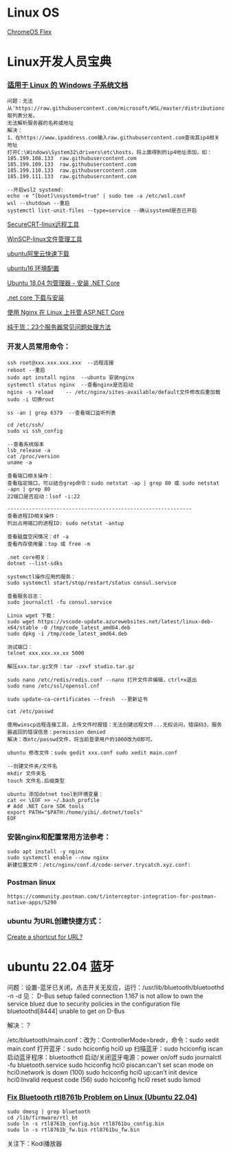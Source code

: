 # Linux OS
[ChromeOS Flex](https://chrome100.dev/board/reven)

# Linux开发人员宝典

### [适用于 Linux 的 Windows 子系统文档](https://learn.microsoft.com/zh-cn/windows/wsl/)
```
问题：无法从'https://raw.githubusercontent.com/microsoft/WSL/master/distributions/DistributionInfo.json'提取列表分发。
无法解析服务器的名称或地址
解决：
1、在https://www.ipaddress.com输入raw.githubusercontent.com查询其ip4相关地址
打开C:\Windows\System32\drivers\etc\hosts，将上面得到的ip4地址添加，如：
185.199.108.133  raw.githubusercontent.com
185.199.109.133  raw.githubusercontent.com
185.199.110.133  raw.githubusercontent.com
185.199.111.133  raw.githubusercontent.com

--开启wsl2 systemd:
echo -e "[boot]\nsystemd=true" | sudo tee -a /etc/wsl.conf
wsl --shutdown --重启
systemctl list-unit-files --type=service --确认systemd是否已开启

```

[SecureCRT-linux远程工具](https://www.vandyke.com/cgi-bin/releases.php?product=securecrt)

[WinSCP-linux文件管理工具](https://winscp.net/eng/download.php)

[ubuntu阿里云快速下载](http://mirrors.aliyun.com/ubuntu-releases/18.04/)

[ubuntu16 环境配置](https://cloud.tencent.com/developer/article/1342775)

[Ubuntu 18.04 包管理器 - 安装 .NET Core](https://docs.microsoft.com/zh-cn/dotnet/core/install/linux-package-manager-ubuntu-1804)

[.net core 下载与安装](https://dotnet.microsoft.com/download)

[使用 Nginx 在 Linux 上托管 ASP.NET Core](https://docs.microsoft.com/zh-cn/aspnet/core/host-and-deploy/linux-nginx?view=aspnetcore-3.1)

[纯干货：23个服务器常见问题处理方法](https://baijiahao.baidu.com/s?id=1665926621488582098&wfr=spider&for=pc)

### 开发人员常用命令：
```
ssh root@xxx.xxx.xxx.xxx  --远程连接
reboot --重启
sudo apt install nginx  --ubuntu 安装nginx
systemctl status nginx  --查看nginx是否启动
nginx -s reload    -- /etc/nginx/sites-available/default文件修改后重加载
sudo -i 切换root

ss -an | grep 6379  --查看端口监听列表

cd /etc/ssh/
sudo vi ssh_config

--查看系统版本
lsb_release -a  
cat /proc/version 
uname -a

查看端口相关操作：
查看指定端口，可以结合grep命令：sudo netstat -ap | grep 80 或 sudo netstat -apn | grep 80
22端口是否启动：lsof -i:22

------------------------------------------------------------
查看进程ID相关操作：
列出占用端口的进程ID: sudo netstat -antup 

查看磁盘空闲情况：df -a
查看内存使用量：top 或 free -m

.net core相关：
dotnet --list-sdks

systemctl操作应用的服务：
sudo systemctl start/stop/restart/status consul.service

查看服务日志：
sudo journalctl -fu consul.service

Linux wget 下载：
sudo wget https://vscode-update.azurewebsites.net/latest/linux-deb-x64/stable -O /tmp/code_latest_amd64.deb
sudo dpkg -i /tmp/code_latest_amd64.deb

测试端口：
telnet xxx.xxx.xx.xx 5000 

解压xxx.tar.gz文件：tar -zxvf studio.tar.gz

sudo nano /etc/redis/redis.conf --nano 打开文件并编辑，ctrl+x退出 
sudo nano /etc/ssl/openssl.cnf

sudo update-ca-certificates --fresh  --更新证书

cat /etc/passwd

使用winscp远程连接工具，上传文件时报错：无法创建远程文件...无权访问，错误码3，服务器返回的错误信息：permission denied
解决：改etc/passwd文件，将当前登录用户的1000改为0即可。

ubuntu 修改文件：sudo gedit xxx.conf sudo xedit main.conf

--创建文件夹/文件名
mkdir 文件夹名
touch 文件名.后缀类型

ubuntu 添加dotnet tool到环境变量：
cat << \EOF >> ~/.bash_profile
# Add .NET Core SDK tools
export PATH="$PATH:/home/yibi/.dotnet/tools"
EOF

```

### 安装nginx和配置常用方法参考：
```
sudo apt install -y nginx
sudo systemctl enable --now nginx
新建位置文件：/etc/nginx/conf.d/code-server.trycatch.xyz.conf:

```

### Postman linux
```
https://community.postman.com/t/interceptor-integration-for-postman-native-apps/5290
```

### ubuntu 为URL创建快捷方式：
[Create a shortcut for URL?](https://askubuntu.com/questions/359492/create-a-shortcut-for-url#:~:text=Additionally%2C%20like%20all%20solutions%20that%20involve%20a%20command,click%20on%20the%20shortcut%20and%20add%20execution%20permissions)

# ubuntu 22.04 蓝牙

问题：设置-蓝牙已关闭，点击开关无反应，运行：/usr/lib/bluetooth/bluetoothd -n -d 见：
D-Bus setup failed connection 1.167 is not allow to own the service bluez due to security policies in the configuration file 
bluetoothd[8444] unable to get on D-Bus

解决：？

/etc/bluetooth/main.conf：改为：ControllerMode=bredr，命令：sudo xedit main.conf
打开蓝牙：sudo hciconfig hci0 up
扫描蓝牙：sudo hciconfig iscan
启动蓝牙程序：bluetoothctl
启动/关闭蓝牙电源：power on/off
sudo journalctl -fu bluetooth.service
sudo hciconfig hci0 piscan:can't set scan mode on hci0:network is down (100)
sudo hciconfig hci0 up:can't init device hci0:Invalid request code (56)
sudo hciconfig hci0 reset
sudo lsmod

### [Fix Bluetooth rtl8761b Problem on Linux (Ubuntu 22.04)](https://fosspost.org/fix-bluetooth-rtl8761b-problem-on-linux-ubuntu-22-04/)
```
sudo dmesg | grep bluetooth
cd /lib/firmware/rtl_bt
sudo ln -s rtl8761b_config.bin rtl8761bu_config.bin
sudo ln -s rtl8761b_fw.bin rtl8761bu_fw.bin
```

关注下：Kodi播放器